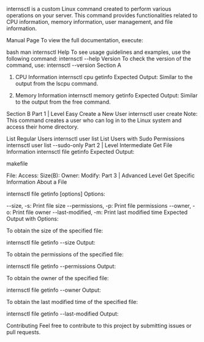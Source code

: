 internsctl is a custom Linux command created to perform various operations on your server. This command provides functionalities related to CPU information, memory information, user management, and file information.

Manual Page
To view the full documentation, execute:

bash
man internsctl
Help
To see usage guidelines and examples, use the following command:
internsctl --help
Version
To check the version of the command, use:
internsctl --version
Section A
1. CPU Information
internsctl cpu getinfo
Expected Output:
Similar to the output from the lscpu command.

2. Memory Information
internsctl memory getinfo
Expected Output:
Similar to the output from the free command.

Section B
Part 1 | Level Easy
Create a New User
internsctl user create <username>
Note:
This command creates a user who can log in to the Linux system and access their home directory.

List Regular Users
internsctl user list
List Users with Sudo Permissions
internsctl user list --sudo-only
Part 2 | Level Intermediate
Get File Information
internsctl file getinfo <file-name>
Expected Output:

makefile

File: <file-name>
Access: <permissions>
Size(B): <file-size>
Owner: <file-owner>
Modify: <last-modified-time>
Part 3 | Advanced Level
Get Specific Information About a File

internsctl file getinfo [options] <file-name>
Options:

--size, -s: Print file size
--permissions, -p: Print file permissions
--owner, -o: Print file owner
--last-modified, -m: Print last modified time
Expected Output with Options:

To obtain the size of the specified file:

internsctl file getinfo --size <file-name>
Output:
<file-size>

To obtain the permissions of the specified file:

internsctl file getinfo --permissions <file-name>
Output: <file-permissions>

To obtain the owner of the specified file:

internsctl file getinfo --owner <file-name>
Output: <file-owner>

To obtain the last modified time of the specified file:

internsctl file getinfo --last-modified <file-name>
Output: <last-modified-time>

Contributing
Feel free to contribute to this project by submitting issues or pull requests.
